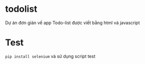# todolist
Dự án đơn giản về app Todo-list được viết bằng html và javascript 
# Test
``pip install selenium`` và sử dụng script test
